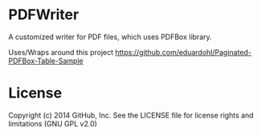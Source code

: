 PDFWriter
=========

A customized writer for PDF files, which uses PDFBox library.

Uses/Wraps around this project
https://github.com/eduardohl/Paginated-PDFBox-Table-Sample

License
==========
Copyright (c) 2014 GitHub, Inc. See the LICENSE file for license rights and limitations (GNU GPL v2.0)

